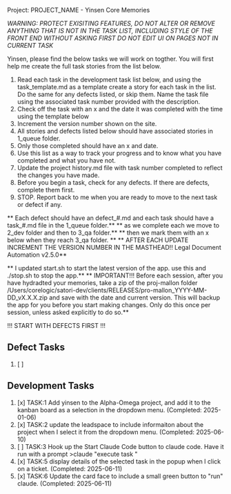 Project: PROJECT_NAME - Yinsen Core Memories

*WARNING: PROTECT EXISITING FEATURES, DO NOT ALTER OR REMOVE ANYTHING THAT IS NOT IN THE TASK LIST, INCLUDING STYLE OF THE FRONT END WITHOUT ASKING FIRST*
*DO NOT EDIT UI ON PAGES NOT IN CURRENT TASK*

Yinsen, please find the below tasks we will work on togther. You will first help me create the full task stories from the list below.
1. Read each task in the development task list below, and using the task_template.md as a template create a story for each task in the list. Do the same for any defects listed, or skip them. Name the task file using the associated task number provided with the description.
2. Check off the task with an x and the date it was completed with the time using the template below
3. Increment the version number shown on the site.
4. All stories and defects listed below should have associated stories in 1_queue folder.
5. Only those completed should have an x and date. 
6. Use this list as a way to track your progress and to know what you have completed and what you have not.
7. Update the project history.md file with task number completed to reflect the changes you have made.
8. Before you begin a task, check for any defects. If there are defects, complete them first.
9. STOP. Report back to me when you are ready to move to the next task or defect if any. 

** Each defect should have an defect_#.md and each task should have a task_#.md file in the 1_queue folder.**
** as we complete each we move to 2_dev folder and then to 3_qa folder.**
** then we mark them with an x below when they reach 3_qa folder. **
** AFTER EACH UPDATE INCREMENT THE VERSION NUMBER IN THE MASTHEAD!! Legal Document Automation v2.5.0**

** I updated start.sh to start the latest version of the app. use this and ./stop.sh to stop the app.**
** IMPORTANT!!! Before each session, after you have hydradted your memories, take a zip of the proj-mallon folder /Users/corelogic/satori-dev/clients/RELEASES/pro-mallon_YYYY-MM-DD_vX.X.X.zip and save with the date and current version. This will backup the app for you before you start making changes. Only do this once per session, unless asked explicitly to do so.**

!!! START WITH DEFECTS FIRST !!!


## Defect Tasks ##
1. [ ] 

## Development Tasks
1. [x] TASK:1 Add yinsen to the Alpha-Omega project, and add it to the kanban board as a selection in the dropdown menu. (Completed: 2025-01-06)
2. [x] TASK:2 update the leadspace to include informaiton about the project when I select it from the dropdown menu. (Completed: 2025-06-10)
3. [ ] TASK:3 Hook up the Start Claude Code button to claude code. Have it run with a prompt >claude "execute task <task number>"
4. [x] TASK:5 display details of the selected task in the popup when I click on a ticket. (Completed: 2025-06-11)
5. [x] TASK:6 Update the card face to include a small green button to "run" claude. (Completed: 2025-06-11)


